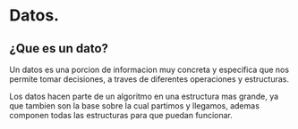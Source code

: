 # Datos.
## ¿Que es un dato?

Un datos es una porcion de informacion muy concreta y especifica que nos permite tomar decisiones, a traves de diferentes operaciones y estructuras.

Los datos hacen parte de un algoritmo en una estructura mas grande, ya que tambien son la base sobre la cual partimos y llegamos, ademas componen todas las estructuras para que puedan funcionar.

